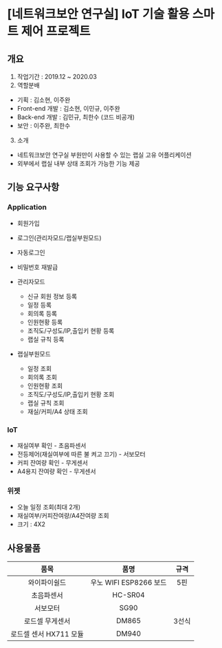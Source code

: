 # [네트워크보안 연구실] IoT 기술 활용 스마트 제어 프로젝트
## 개요
1. 작업기간 : 2019.12 ~ 2020.03
2. 역할분배
- 기획 : 김소현, 이주완
- Front-end 개발 : 김소현, 이민규, 이주완
- Back-end 개발 : 김민규, 최한수 (코드 비공개)
- 보안 : 이주완, 최한수
3. 소개
- 네트워크보안 연구실 부원만이 사용할 수 있는 랩실 고유 어플리케이션
- 외부에서 랩실 내부 상태 조회가 가능한 기능 제공


## 기능 요구사항
### Application
- 회원가입
- 로그인(관리자모드/랩실부원모드)
- 자동로그인
- 비밀번호 재발급

- 관리자모드
	- 신규 회원 정보 등록
	- 일정 등록
	- 회의록 등록
	- 인원현황 등록
	- 조직도/구성도/IP,출입키 현황 등록
	- 랩실 규칙 등록

- 랩실부원모드
	- 일정 조회
	- 회의록 조회
	- 인원현황 조회
	- 조직도/구성도/IP,출입키 현황 조회
	- 랩실 규칙 조회
	- 재실/커피/A4 상태 조회

### IoT
- 재실여부 확인 - 초음파센서
- 전등제어(재실여부에 따른 불 켜고 끄기) - 서보모터
- 커피 잔여량 확인 - 무게센서
- A4용지 잔여량 확인 - 무게센서

### 위젯
- 오늘 일정 조회(최대 2개)
- 재실여부/커피잔여량/A4잔여량 조회
- 크기 : 4X2


## 사용물품
| 품목 | 품명 | 규격 |
|:---:|:---:|:---:|
| 와이파이쉴드 | 우노 WIFI ESP8266 보드 | 5핀 |
| 초음파센서 | HC-SR04 | |
| 서보모터 | SG90 | |
| 로드셀 무게센서 | DM865 | 3선식 |
| 로드셀 센서 HX711 모듈 | DM940 | |
